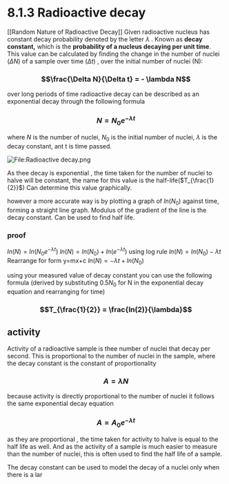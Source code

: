 # 8.1.3 Radioactive decay
[[Random Nature of Radioactive Decay]]
Given radioactive nucleus has constant decay probability denoted by the letter $\lambda$ . Known as **decay constant,** which is the **probability of a nucleus decaying per unit time**. This value can be calculated by finding the change in the number of nuclei ($\Delta N$) of a sample over time ($\Delta t$) , over the initial number of nuclei (N):

### $$\frac{\Delta N}{\Delta t} = - \lambda N$$

over long periods of time radioactive decay can be described as an exponential decay through the following formula


### $$N = N_{0}e^{-\lambda t}$$

where $N$ is the number of nuclei, $N_{0}$ is the initial number of nuclei, $\lambda$ is the decay constant, ant t is time passed.

![File:Radioactive decay.png](https://upload.wikimedia.org/wikipedia/commons/5/54/Radioactive_decay.png)

As thee decay is exponential , the time taken for the number of nuclei to halve will be constant, the name for this value is the half-life($T_{\frac{1}{2}}$)
Can determine this value graphically. 

however a more accurate way is by plotting a graph of $ln(N_{0})$ against time, forming a straight line graph. Modulus of the gradient of the line is the decay constant. Can be used to find half life.

### proof
$ln(N) = ln(N_{0}e^{-\lambda t})$
$ln(N) = ln(N_{0})+ln(e^{-\lambda t})$   using log rule
$ln(N) = ln(N_{0})-\lambda t$  Rearrange for form y=mx+c
$ln(N) = -\lambda t + ln(N_{0})$

using your measured value of decay constant you can use the following formula (derived by substituting $0.5N_{0}$ for N in the exponential decay equation and rearranging for time)

### $$T_{\frac{1}{2}} = \frac{ln(2)}{\lambda}$$


## activity
Activity of a radioactive sample is thee number of nuclei that decay per second. This is proportional to the number of nuclei in the sample, where the decay constant is the constant of proportionality

### $$A = \lambda N$$

because activity is directly proportional to the number of nuclei it follows the same exponential decay equation

### $$A = A_{0}e^{-\lambda t}$$

as they are proportional , the time taken for activity to halve is equal to the half life as well. And as the activity of a sample is much easier to measure than the number of nuclei, this is often used to find the half life of a sample.

The decay constant can be used to model the decay of a nuclei only when there is a lar